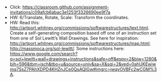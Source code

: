 - Click: https://classroom.github.com/assignment-invitations/c09afcb6abac3e1253f3326690ee9f7a
- HW: 6/Translate, Rotate, Scale: Transform the coordinates.
- HW: Read this: http://artport.whitney.org/commissions/softwarestructures/text.html. Create a self-generating composition based off one of an instruction set from one of Sol Lewitt’s Wall Drawings. See here for inspiration: http://artport.whitney.org/commissions/softwarestructures/map.html; http://massmoca.org/sol-lewitt/. Some instructions here: https://www.google.com/search?q=sol+lewitt+wall+drawings+instructions&safe=off&espv=2&biw=1280&bih=596&tbm=isch&tbo=u&source=univ&sa=X&sqi=2&ved=0ahUKEwiwmq7SsZ7PAhXDPD4KHZnJCe0QsAQIGw#imgrc=jwqvOVBFc2wCGM%3A. 
